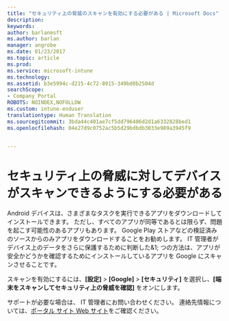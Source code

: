 ```yaml
---
title: "セキュリティ上の脅威のスキャンを有効にする必要がある | Microsoft Docs"
description: 
keywords: 
author: barlanmsft
ms.author: barlan
manager: angrobe
ms.date: 01/23/2017
ms.topic: article
ms.prod: 
ms.service: microsoft-intune
ms.technology: 
ms.assetid: b3e5994c-d215-4c72-8915-349bd0b2504d
searchScope:
- Company Portal
ROBOTS: NOINDEX,NOFOLLOW
ms.custom: intune-enduser
translationtype: Human Translation
ms.sourcegitcommit: 3bda44c401ae7cf5dd796486d2d1a6332828bed1
ms.openlocfilehash: 04e27d9c0752ac5b5d29bdbdb3033e989a3945f9


---
```


# <a name="you-need-to-make-your-device-able-to-scan-for-security-threats"></a>セキュリティ上の脅威に対してデバイスがスキャンできるようにする必要がある

Android デバイスは、さまざまなタスクを実行できるアプリをダウンロードしてインストールできます。 ただし、すべてのアプリが同等であるとは限らず、問題を起こす可能性のあるアプリもあります。 Google Play ストアなどの検証済みのソースからのみアプリをダウンロードすることをお勧めします。 IT 管理者がデバイス上のデータをさらに保護するために判断した&1; つの方法は、アプリが安全かどうかを確認するためにインストールしているアプリを Google にスキャンさせることです。

スキャンを有効にするには、**[設定]** > **[Google]** > **[セキュリティ]** を選択し、**[端末をスキャンしてセキュリティ上の脅威を確認]** をオンにします。

サポートが必要な場合は、 IT 管理者にお問い合わせください。 連絡先情報については、[ポータル サイト Web サイト](http://portal.manage.microsoft.com)をご確認ください。



<!--HONumber=Jan17_HO4-->



